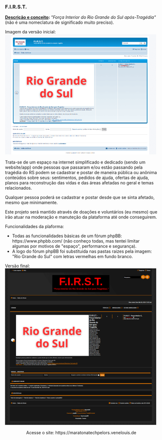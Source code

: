 <h3>F.I.R.S.T.</h3>
<p><ins><b>Descrição e conceito</ins>: </b><i>"Força Interior do Rio Grande do Sul após-Tragédia"</i> (não é uma nomeclatura de significado muito preciso).</p>
<p>Imagem da versão inicial: <img src="v1.png" width="500px"></p>
<p>Trata-se de um espaço na internet simplificado e dedicado (sendo um website/app) onde pessoas que passaram e/ou estão passando pela tragédia do RS podem se cadastrar e postar de maneira pública ou anônima conteúdos sobre seus: sentimentos, pedidos de ajuda, ofertas de ajuda, planos para reconstrução das vidas e das áreas afetadas no geral e temas relacionados.</p>
<p>Qualquer pessoa poderá se cadastrar e postar desde que se sinta afetado, mesmo que minimamente.</p>
<p>Este projeto será mantido através de doações e voluntários (eu mesmo) que irão atuar na moderação e manuteção da plataforma até onde conseguirem.</p>

Funcionalidades da plaforma:
<ul>
<li>Todas as funcionalidades básicas de um fórum phpBB: https://www.phpbb.com/ (não conheço todas, mas tentei limitar algumas por motivos de "espaço", performance e segurança). </li>
<li>A logo do fórum phpBB foi substituida nas pastas raizes pela imagem: "Rio Grande do Sul" com letras vermelhas em fundo branco.</li>
</ul>
<p>Versão final: <img src="v2.png" width="500px"></p>
<p align="center">Acesse o site: https://maratonatechpelors.venelouis.de </p>



<!--

- Funcionalidades básicas que esta plaforma deve possuir:
<ol>
<li>Cadastro: apenas com nome (ou apelido, não precisa ser o nome verdadeiro) do usuário e email + senha e etc.</li>
<li>Postagem: cada usário poderá realizar apenas a publicação de um tópico por dia, mas cada publicação poderá ter diversas respostas. </li>
</ol>
